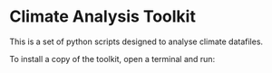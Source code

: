 # Climate Analysis Toolkit

This is a set of python scripts designed to analyse climate datafiles.

To install a copy of the toolkit, open a terminal and run:
